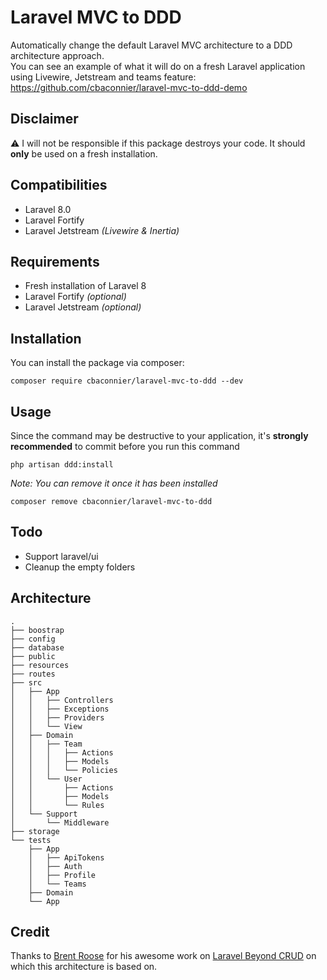 # Laravel MVC to DDD

Automatically change the default Laravel MVC architecture to a DDD architecture approach.  
You can see an example of what it will do on a fresh Laravel application using Livewire, Jetstream and teams feature: https://github.com/cbaconnier/laravel-mvc-to-ddd-demo


 ## Disclaimer
⚠️ I will not be responsible if this package destroys your code. 
It should **only** be used on a fresh installation.

## Compatibilities
 - Laravel 8.0
 - Laravel Fortify
 - Laravel Jetstream _(Livewire & Inertia)_
  
## Requirements
  - Fresh installation of Laravel 8
  - Laravel Fortify  _(optional)_ 
  - Laravel Jetstream  _(optional)_ 

## Installation
You can install the package via composer:

    composer require cbaconnier/laravel-mvc-to-ddd --dev

## Usage
Since the command may be destructive to your application, it's **strongly recommended** to commit before you run this command

    php artisan ddd:install
  
  _Note: You can remove it once it has been installed_

    composer remove cbaconnier/laravel-mvc-to-ddd
  
## Todo
  - Support laravel/ui
  - Cleanup the empty folders
 
## Architecture

```
.
├── boostrap
├── config
├── database
├── public
├── resources
├── routes
├── src
│   ├── App
│   │   ├── Controllers
│   │   ├── Exceptions
│   │   ├── Providers
│   │   └── View
│   ├── Domain  
│   │   ├── Team
│   │   │   ├── Actions
│   │   │   ├── Models
│   │   │   └── Policies
│   │   └── User   
│   │       ├── Actions
│   │       ├── Models
│   │       └── Rules
│   └── Support  
│       └── Middleware
├── storage
└── tests
    ├── App
    │   ├── ApiTokens
    │   ├── Auth
    │   ├── Profile
    │   └── Teams
    ├── Domain
    └── App
```
 
## Credit
Thanks to [Brent Roose](https://github.com/brendt) for his awesome work 
on [Laravel Beyond CRUD](https://spatie.be/products/laravel-beyond-crud) 
on which this architecture is based on.

     
